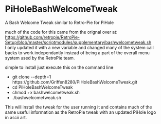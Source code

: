 # PiHoleBashWelcomeTweak
A Bash Welcome Tweak similar to Retro-Pie for PiHole

much of the code for this came from the orignal over at: https://github.com/retropie/RetroPie-Setup/blob/master/scriptmodules/supplementary/bashwelcometweak.sh  
I only updated it with a new variable and changed many of the system call backs to work independantly instead of being a part of the
overall menu system used by the RetroPie team.

simple to install just execute this on the command line  
<ul>
		<li>git clone --depth=1 https://github.com/Griffen8280/PiHoleBashWelcomeTweak.git</li>
		<li>cd PiHoleBashWelcomeTweak</li>
		<li>chmod +x bashwelcometweak.sh</li>
		<li>./bashwelcometweak.sh</li>
</ul>
This will install the tweak for the user running it and contains much of the same useful information as the RetroPie tweak
with an updated PiHole logo in ascii art.
